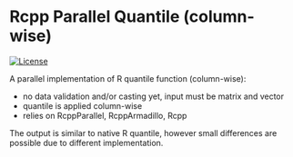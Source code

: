 <!--
Licensed to the Apache Software Foundation (ASF) under one
or more contributor license agreements.  See the NOTICE file
distributed with this work for additional information
regarding copyright ownership.  The ASF licenses this file
to you under the Apache License, Version 2.0 (the
"License"); you may not use this file except in compliance
with the License.  You may obtain a copy of the License at

  http://www.apache.org/licenses/LICENSE-2.0

Unless required by applicable law or agreed to in writing,
software distributed under the License is distributed on an
"AS IS" BASIS, WITHOUT WARRANTIES OR CONDITIONS OF ANY
KIND, either express or implied.  See the License for the
specific language governing permissions and limitations
under the License.
-->

Rcpp Parallel Quantile (column-wise)
=========

[![License](https://img.shields.io/badge/License-Apache%202.0-blue.svg)](https://opensource.org/licenses/Apache-2.0)


A parallel implementation of R quantile function (column-wise):

* no data validation and/or casting yet, input must be matrix and vector
* quantile is applied column-wise
* relies on RcppParallel, RcppArmadillo, Rcpp

The output is similar to native R quantile, however small differences are possible due to different implementation.

